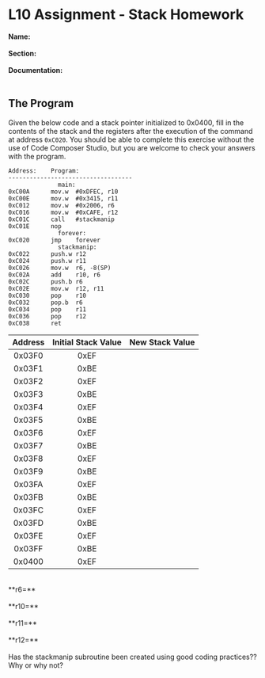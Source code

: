 # L10 Assignment - Stack Homework
**Name:**
<br>
<br>
**Section:**
<br>
<br>
**Documentation:**
<br>
<br>
## The Program

Given the below code and a stack pointer initialized to 0x0400, fill in the contents of the stack and the registers after the execution of the command at address `0xC020`. You should be able to complete this exercise without the use of Code Composer Studio, but you are welcome to check your answers with the program.
```
Address:	Program:
-----------------------------------
			  main:
0xC00A		mov.w  #0xDFEC, r10	
0xC00E		mov.w  #0x3415, r11	
0xC012		mov.w  #0x2006, r6	
0xC016		mov.w  #0xCAFE, r12	
0xC01C		call   #stackmanip	
0xC01E		nop	
			  forever:	
0xC020		jmp    forever	
			  stackmanip:	
0xC022		push.w r12	
0xC024		push.w r11	
0xC026		mov.w  r6, -8(SP)	
0xC02A		add    r10, r6	
0xC02C		push.b r6	
0xC02E		mov.w  r12, r11	
0xC030		pop    r10	
0xC032		pop.b  r6	
0xC034		pop    r11	
0xC036		pop    r12	
0xC038		ret	
```
|Address	| Initial Stack Value | New Stack Value |
| :---: | :---: | :---: |
|0x03F0	|0xEF | |
|0x03F1	|0xBE | |
|0x03F2	|0xEF | |
|0x03F3	|0xBE | |
|0x03F4	|0xEF | |
|0x03F5	|0xBE | |
|0x03F6	|0xEF | |
|0x03F7	|0xBE | |
|0x03F8	|0xEF | |
|0x03F9	|0xBE | |
|0x03FA	|0xEF | |
|0x03FB	|0xBE | |
|0x03FC	|0xEF | |
|0x03FD	|0xBE | |
|0x03FE	|0xEF | |
|0x03FF	|0xBE | |
|0x0400	|0xEF | | |

<br>
**r6=**
<br>
<br>
**r10=**
<br>
<br>
**r11=**
<br>
<br>
**r12=**
<br>
<br>
Has the stackmanip subroutine been created using good coding practices?? Why or why not?
<br>
<br>
